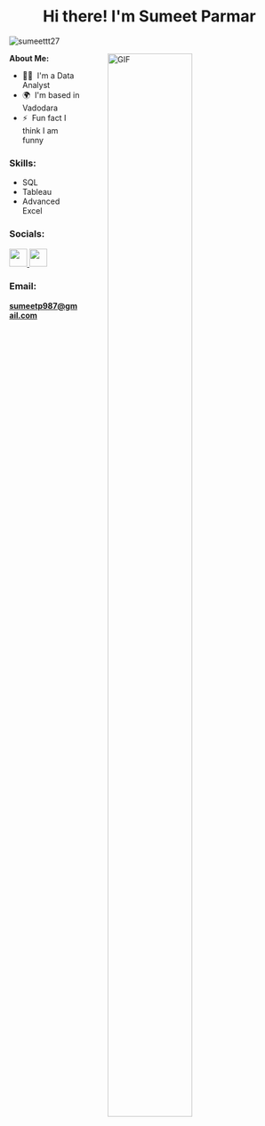 <h1 align="center">Hi there! I'm Sumeet Parmar </h1>

<p align="left"> <img src="https://komarev.com/ghpvc/?username=sumeettt27&label=Profile%20views&color=0e75b6&style=flat" alt="sumeettt27" /> </p>

<img align="right" alt="GIF" src="https://user-images.githubusercontent.com/74038190/212750672-2f3f2b50-c84f-4ed8-a60a-849ae69ff9df.gif" width="55%" height="70%" style="margin:0 50px;"> 


<b> About Me: </b>
* 👩‍💻  I'm a Data Analyst
* 🌍  I'm based in Vadodara
* ⚡  Fun fact I think I am funny

### Skills:

* SQL
* Tableau
* Advanced Excel

### Socials:

<p align="left"> <a href="https://www.github.com/Sumeettt27" target="_blank" rel="noreferrer"> <picture> <source media="(prefers-color-scheme: dark)" srcset="https://raw.githubusercontent.com/danielcranney/readme-generator/main/public/icons/socials/github-dark.svg" /> <source media="(prefers-color-scheme: light)" srcset="https://raw.githubusercontent.com/danielcranney/readme-generator/main/public/icons/socials/github.svg" /> <img src="https://raw.githubusercontent.com/danielcranney/readme-generator/main/public/icons/socials/github.svg" width="32" height="32" /> </picture> </a> <a href="https://www.linkedin.com/in/sumeet-parmar-93b0301b8/" target="_blank" rel="noreferrer"> <picture> <source media="(prefers-color-scheme: dark)" srcset="https://raw.githubusercontent.com/danielcranney/readme-generator/main/public/icons/socials/linkedin-dark.svg" /> <source media="(prefers-color-scheme: light)" srcset="https://raw.githubusercontent.com/danielcranney/readme-generator/main/public/icons/socials/linkedin.svg" /> <img src="https://raw.githubusercontent.com/danielcranney/readme-generator/main/public/icons/socials/linkedin.svg" width="32" height="32" /> </picture> </a></p>



### Email: 
**sumeetp987@gmail.com**


